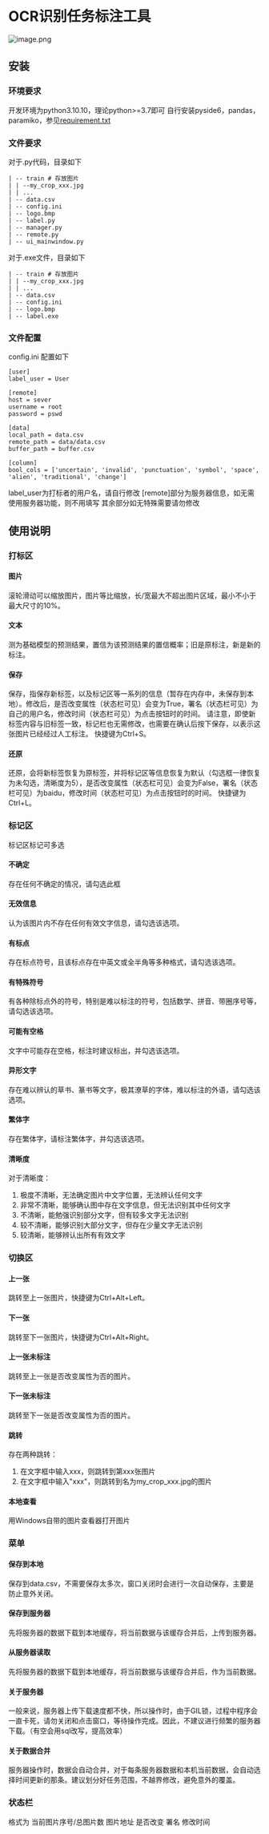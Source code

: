 # OCR识别任务标注工具

![image.png](asserts/image.png)

## 安装

### 环境要求

开发环境为python3.10.10，理论python>=3.7即可
自行安装pyside6，pandas，paramiko，参见[requirement.txt](https://github.com/Dimweaker/ocr_label/blob/master/requirement.txt)

### 文件要求

对于.py代码，目录如下

```
| -- train # 存放图片
| | --my_crop_xxx.jpg
| | ...
| -- data.csv 
| -- config.ini
| -- logo.bmp
| -- label.py
| -- manager.py
| -- remote.py
| -- ui_mainwindow.py
```

对于.exe文件，目录如下

```
| -- train # 存放图片
| | --my_crop_xxx.jpg
| | ...
| -- data.csv 
| -- config.ini
| -- logo.bmp
| -- label.exe
```

### 文件配置

config.ini 配置如下

```
[user]
label_user = User

[remote]
host = sever
username = root
password = pswd

[data]
local_path = data.csv
remote_path = data/data.csv
buffer_path = buffer.csv

[column]
bool_cols = ['uncertain', 'invalid', 'punctuation', 'symbol', 'space', 'alien', 'traditional', 'change']
```


label_user为打标者的用户名，请自行修改
[remote]部分为服务器信息，如无需使用服务器功能，则不用填写
其余部分如无特殊需要请勿修改

## 使用说明

### 打标区

#### 图片

滚轮滑动可以缩放图片，图片等比缩放，长/宽最大不超出图片区域，最小不小于最大尺寸的10%。

#### 文本

测为基础模型的预测结果，置信为该预测结果的置信概率；旧是原标注，新是新的标注。

#### 保存

保存，指保存新标签，以及标记区等一系列的信息（暂存在内存中，未保存到本地）。修改后，是否改变属性（状态栏可见）会变为True，署名（状态栏可见）为自己的用户名，修改时间（状态栏可见）为点击按钮时的时间。
请注意，即使新标签内容与旧标签一致，标记栏也无需修改，也需要在确认后按下保存，以表示这张图片已经经过人工标注。
快捷键为Ctrl+S。

#### 还原

还原，会将新标签恢复为原标签，并将标记区等信息恢复为默认（勾选框一律恢复为未勾选，清晰度为5），是否改变属性（状态栏可见）会变为False，署名（状态栏可见）为baidu，修改时间（状态栏可见）为点击按钮时的时间。
快捷键为Ctrl+L。

### 标记区

标记区标记可多选

#### 不确定

存在任何不确定的情况，请勾选此框

#### 无效信息

认为该图片内不存在任何有效文字信息，请勾选该选项。

#### 有标点

存在标点符号，且该标点存在中英文或全半角等多种格式，请勾选该选项。

#### 有特殊符号

有各种除标点外的符号，特别是难以标注的符号，包括数学、拼音、带圈序号等，请勾选该选项。

#### 可能有空格

文字中可能存在空格，标注时建议标出，并勾选该选项。

#### 异形文字

存在难以辨认的草书、篆书等文字，极其潦草的字体，难以标注的外语，请勾选该选项。

#### 繁体字

存在繁体字，请标注繁体字，并勾选该选项。

#### 清晰度

对于清晰度：

1. 极度不清晰，无法确定图片中文字位置，无法辨认任何文字
2. 非常不清晰，能够确认图中存在文字信息，但无法识别其中任何文字
3. 不清晰，能勉强识别部分文字，但有较多文字无法识别
4. 较不清晰，能够识别大部分文字，但存在少量文字无法识别
5. 较清晰，能够辨认出所有有效文字

### 切换区

#### 上一张

跳转至上一张图片，快捷键为Ctrl+Alt+Left。

#### 下一张

跳转至下一张图片，快捷键为Ctrl+Alt+Right。

#### 上一张未标注

跳转至上一张是否改变属性为否的图片。

#### 下一张未标注

跳转至下一张是否改变属性为否的图片。

#### 跳转

存在两种跳转：

1. 在文字框中输入xxx，则跳转到第xxx张图片
2. 在文字框中输入"xxx"，则跳转到名为my_crop_xxx.jpg的图片

#### 本地查看

用Windows自带的图片查看器打开图片

### 菜单

#### 保存到本地

保存到data.csv，不需要保存太多次，窗口关闭时会进行一次自动保存，主要是防止意外关闭。

#### 保存到服务器

先将服务器的数据下载到本地缓存，将当前数据与该缓存合并后，上传到服务器。

#### 从服务器读取

先将服务器的数据下载到本地缓存，将当前数据与该缓存合并后，作为当前数据。

#### 关于服务器

一般来说，服务器上传下载速度都不快，所以操作时，由于GIL锁，过程中程序会一直卡死，请勿关闭和点击窗口，等待操作完成。因此，不建议进行频繁的服务器下载。（有空会用sql改写，提高效率）

#### 关于数据合并

服务器操作时，数据会自动合并，对于每条服务器数据和本机当前数据，会自动选择时间更新的那条。建议划分好任务范围，不越界修改，避免意外的覆盖。

### 状态栏

格式为
当前图片序号/总图片数 图片地址 是否改变 署名 修改时间


